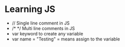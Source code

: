 # Learning JS

- // Single line comment in JS
- /* */ Multi line comments in JS
- var keyword to create any variable
- var name = "Testing" = means assign to the variable